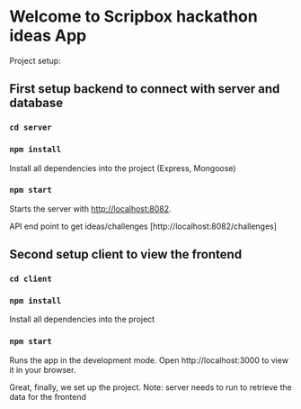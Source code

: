 # Welcome to Scripbox hackathon ideas App

Project setup: 

## First setup backend to connect with server and database

### `cd server`

### `npm install`

Install all dependencies into the project (Express, Mongoose)

### `npm start`

Starts the server with [http://localhost:8082](http://localhost:8082).

API end point to get ideas/challenges [http://localhost:8082/challenges]

## Second setup client to view the frontend

### `cd client`

### `npm install`

Install all dependencies into the project

### `npm start`

Runs the app in the development mode.
Open http://localhost:3000 to view it in your browser.

Great, finally, we set up the project. Note: server needs to run to retrieve the data for the frontend


